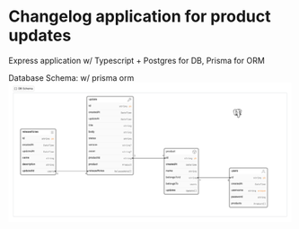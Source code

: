 # Changelog application for product updates

Express application w/ Typescript + Postgres for DB, Prisma for ORM

Database Schema: w/ prisma orm
![alt text](/docs/image.png)
